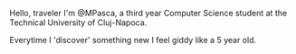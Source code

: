 Hello, traveler
I'm @MPasca, a third year Computer Science student at the Technical University of Cluj-Napoca.

Everytime I 'discover' something new I feel giddy like a 5 year old.
